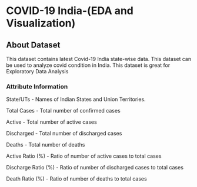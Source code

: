 # COVID-19 India-(EDA and Visualization)
<h2> About Dataset </h2>

This dataset contains latest Covid-19 India state-wise data. This dataset can be used to analyze covid condition in India. This dataset is great for Exploratory Data Analysis

<b> <h3> Attribute Information </h3> </b>

State/UTs - Names of Indian States and Union Territories.

Total Cases - Total number of confirmed cases

Active - Total number of active cases

Discharged - Total number of discharged cases

Deaths - Total number of deaths

Active Ratio (%) - Ratio of number of active cases to total cases

Discharge Ratio (%) - Ratio of number of discharged cases to total cases

Death Ratio (%) - Ratio of number of deaths to total cases
